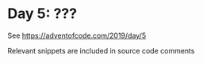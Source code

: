 # Day 5: ???

See https://adventofcode.com/2019/day/5

Relevant snippets are included in source code comments
